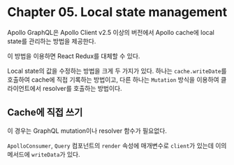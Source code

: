# Chapter 05. Local state management

Apollo GraphQL은 Apollo Client v2.5 이상의 버전에서 Apollo cache에 local state를 관리하는 방법을 제공한다.

이 방법을 이용하면 React Redux를 대체할 수 있다.

Local state의 값을 수정하는 방법을 크게 두 가지가 있다. 
하나는 `cache.writeDate`를 호출하여 cache에 직접 기록하는 방법이고,
다른 하나는 `Mutation` 방식을 이용하여 클라이언트에서 resolver를 호출하는 방법이다.

## Cache에 직접 쓰기

이 경우는 GraphQL mutation이나 resolver 함수가 필요없다.

`ApolloConsumer`, `Query` 컴포넌트의 `render` 속성에 매개변수로 `client`가 있는데 이의 메서드에 `writeData`가 있다.


